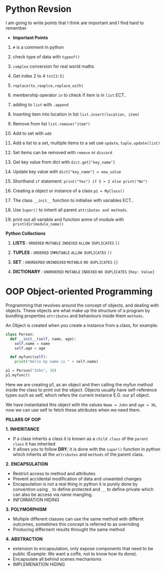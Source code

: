 # Python Revsion

I am going to write points that I think are important and I find hard to remember

* **Important Points**
1. `#` is a comment in python

2. check type of data with `typeof()`
3. `complex` conversion for real world maths
4. Get index 2 to 4 `txt[2:5]`
5. `replace(to_reaplce,replace_with)`
6. membership operator `in` to check if item is in `list` ECT..
7. adding to `list` with `.append`
8. Inserting item into location in list `list.insert(location, item)`
9. Remove from list `list.remove("item")`
10. Add to set with `add`
11. Add a list to a set, multiple items to a set use `update`, `tuple.update(list)`
12. Set items can be removed with `remove` or `discard`
13. Get key value from dict with `dict.get["key_name"]`
14. Update key value with `dict["key_name"] = new_value`
15. Shorthand `if` statement: `print("Yes") if 5 > 2 else print("No")`
16. Creating a object or instance of a class `p1 = MyClass()`
17. The class `__init__` function to initialise with variables ECT..
18. Use `Super()` to inherit all parent `attributes and methods`.
18. print out all variable and function anme of module with `print(dir(module_name))`

**Python Collections**
1. **LISTS** : `ORDERED` `MUTABLE` `INDEXED` `ALLOW DUPLICATES` `[]`

2. **TUPLES** : `ORDERED` `IMMUTABLE` `ALLOW DUPLICATES` `()`

3. **SET** : `UNORDERED` `UNINDEXED` `MUTABLE` `NO DUPLICATES` `{}`

4. **DICTIONARY** : `UNORDERED` `MUTABLE` `INDEXED` `NO DUPLICATES` `{Key: Value}`

# OOP Object-oriented Programming

Programming that revolves around the concept of objects, and dealing with objects. These objects are what make up the structure of a program by bundling properties `attributes` and behaviours inside them `methods`.

An Object is created when you create a instance from a class, for example:

```python
class Person:
  def __init__(self, name, age):
    self.name = name
    self.age = age

  def myfunc(self):
    print("Hello my name is " + self.name)

p1 = Person("John", 36)
p1.myfunc() 
```

Here we are creating p1, as an object and then calling the myfun method inside the class to print out the object. Objects usually have self-reference types such as self, which refers the current instance E.G. our p1 object. 

We have instantiated this object with the values `Name = John` and `age = 36`, now we can use self to fetch these attributes when we need them.

**PILLARS OF OOP**

**1.** **INHERITANCE**

* If a class inherits a class it is known as a `child class` of the `parent class` it has inherited
* It allows you to follow **DRY**; it is done with the `super()` function in python which inherits all the `attributes` and `methods` of the parent class.

**2.** **ENCAPSULATION**

* Restrict access to method and attributes
* Prevent accidental modification of data and unwanted changes
* Encapsulation is not a real thing in python it is purely done by convention using `_` to define protected and `__` to define private which can also be access via name mangling.
* INFORMATION HIDING

**3.** **POLYMORPHISM**

* Multiple different classes can use the same method with differnt outcomes, sometimes this concept is referred to as overriding
* Producing differnent results throught the same method

**4.** **ABSTRACTION**

* extension to encapsulation, only expose components that need to be public (Example: We want a coffe, not to know how its done).
* Encapsulate all behind scenes mechanisms
* IMPLEMENATION HIDING